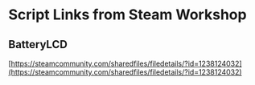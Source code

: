 # Script Links from Steam Workshop

## BatteryLCD

[https://steamcommunity.com/sharedfiles/filedetails/?id=1238124032](https://steamcommunity.com/sharedfiles/filedetails/?id=1238124032)
